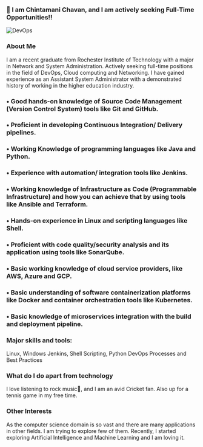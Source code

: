 <!--
**chintamanichavan/chintamanichavan** is a ✨ _special_ ✨ repository because its `README.md` (this file) appears on your GitHub profile.

Here are some ideas to get you started:

- 🔭 I’m currently working on ...
- 🌱 I’m currently learning ...
- 👯 I’m looking to collaborate on ...
- 🤔 I’m looking for help with ...
- 💬 Ask me about ...
- 📫 How to reach me: ...
- 😄 Pronouns: ...
- ⚡ Fun fact: ...
-->

### 👋 I am Chintamani Chavan, and I am actively seeking Full-Time Opportunities!!

![DevOps](https://dribbble.com/shots/4171367-Coding-Freak/attachments/10240400?mode=media)

### About Me

I am a recent graduate from Rochester Institute of Technology with a major in Network and System Administration. Actively seeking full-time positions in the field of DevOps, Cloud computing and Networking.
I have gained experience as an Assistant System Administrator with a demonstrated history of working in the higher education industry.

### • Good hands-on knowledge of Source Code Management (Version Control System) tools like Git and GitHub.
### • Proficient in developing Continuous Integration/ Delivery pipelines.
### • Working Knowledge of programming languages like Java and Python.
### • Experience with automation/ integration tools like Jenkins.
### • Working knowledge of Infrastructure as Code (Programmable Infrastructure) and how you can achieve that by using tools like Ansible and Terraform.
### • Hands-on experience in Linux and scripting languages like Shell.
### • Proficient with code quality/security analysis and its application using tools like SonarQube.
### • Basic working knowledge of cloud service providers, like AWS, Azure and GCP.
### • Basic understanding of software containerization platforms like Docker and container orchestration tools like Kubernetes.
### • Basic knowledge of microservices integration with the build and deployment pipeline.

### Major skills and tools:
Linux, Windows
Jenkins,
Shell Scripting, Python
DevOps Processes and Best Practices


### What do I do apart from technology

I love listening to rock music🎵, and I am an avid Cricket fan. Also up for a tennis game in my free time.

### Other Interests
As the computer science domain is so vast and there are many applications in other fields. I am trying to explore few of them. Recently, I started exploring Artificial Intelligence and Machine Learning and I am loving it.

